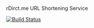 rDirct.me
URL Shortening Service

[![Build Status](https://travis-ci.org/hardikbagdi/rDirctme.svg?branch=master)](https://travis-ci.org/hardikbagdi/rDirctme)